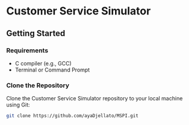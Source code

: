 # Customer Service Simulator

## Getting Started

### Requirements
- C compiler (e.g., GCC)
- Terminal or Command Prompt

### Clone the Repository
Clone the Customer Service Simulator repository to your local machine using Git:

```bash
git clone https://github.com/ayaDjellato/MSPI.git

